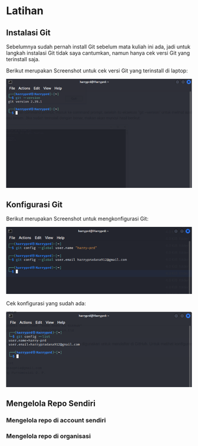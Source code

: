 # Latihan

## Instalasi Git
Sebelumnya sudah pernah install Git sebelum mata kuliah ini ada, jadi untuk langkah instalasi Git tidak saya cantumkan, namun hanya cek versi Git yang terinstall saja.


Berikut merupakan Screenshot untuk cek versi Git yang terinstall di laptop:

![alt text](https://github.com/harry-prd/tekn-cloud-computing/blob/master/minggu-01/gambar-01.png "Cek Git Version")

## Konfigurasi Git
Berikut merupakan Screenshot untuk mengkonfigurasi Git:

![alt text](https://github.com/harry-prd/tekn-cloud-computing/blob/master/minggu-01/gambar-02.png "Konfigurasi Email dan Username GitHub")


Cek konfigurasi yang sudah ada:

![alt text](https://github.com/harry-prd/tekn-cloud-computing/blob/master/minggu-01/gambar-03.png "Cek konfigurasi yang sudah ada")


## Mengelola Repo Sendiri
### Mengelola repo di account sendiri
### Mengelola repo di organisasi
